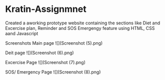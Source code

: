 # Kratin-Assignmnet

Created a aworking prototype website containing the sections like Diet and Excercise plan, Reminder and SOS Emergengy feature using HTML, CSS aand Javascript 

Screenshots
Main page
![](Screenshot (5).png)

Deit page
![](Screenshot (6).png)

Excercise Page
![](Screenshot (7).png)

SOS/ Emergency Page
![](Screenshot (8).png)
